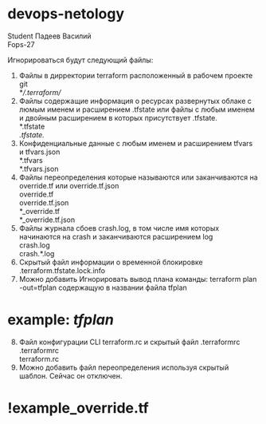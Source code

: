 # devops-netology  
Student Падеев Василий  
Fops-27  

Игнорироваться будут следующий файлы:  
1. Файлы в дирректории terraform расположенный в рабочем проекте  git   
**/.terraform/*  
2. Файлы содержащие информация о ресурсах развернутых облаке с люмым именем и расширением .tfstate или файлы с любым именем и двойным расширением в которых присутствует .tfstate.  
*.tfstate  
*.tfstate.*   
3. Конфиденциальные данные с любым именем и расширением tfvars и tfvars.json  
*.tfvars  
*.tfvars.json  
4. Файлы переопределения которые называются или заканчиваются на override.tf или override.tf.json  
override.tf  
override.tf.json  
*_override.tf  
*_override.tf.json  
5. Файлы журнала сбоев crash.log, в том числе имя которых начинаются на crash и заканчиваются расширением log   
crash.log  
crash.*.log  
6. Скрытый файл информации о временной блокировке  
.terraform.tfstate.lock.info  
7. Можно добавить Игнорировать вывод плана команды: terraform plan -out=tfplan содержащую в названии файла tfplan  
 # example: *tfplan*  
8. Файл конфигурации CLI terraform.rc и скрытый файл .terraformrc  
.terraformrc  
terraform.rc  
9. Можно добавить файл переопределения используя скрытый шаблон. Сейчас он отключен.  
 # !example_override.tf      
